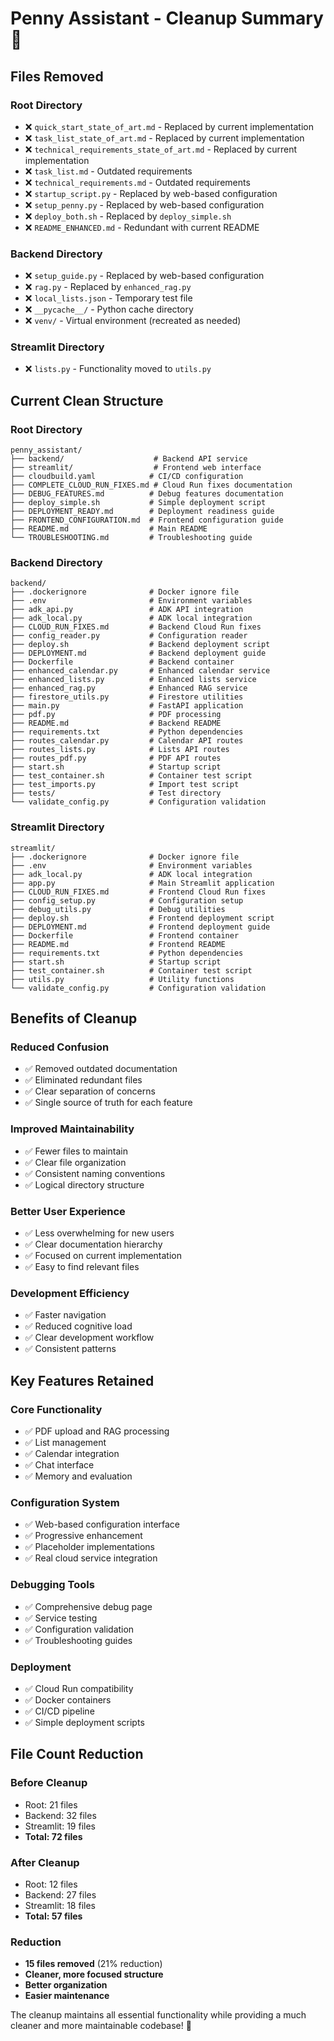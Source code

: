# Penny Assistant - Cleanup Summary 🧹

## Files Removed

### **Root Directory**
- ❌ `quick_start_state_of_art.md` - Replaced by current implementation
- ❌ `task_list_state_of_art.md` - Replaced by current implementation  
- ❌ `technical_requirements_state_of_art.md` - Replaced by current implementation
- ❌ `task_list.md` - Outdated requirements
- ❌ `technical_requirements.md` - Outdated requirements
- ❌ `startup_script.py` - Replaced by web-based configuration
- ❌ `setup_penny.py` - Replaced by web-based configuration
- ❌ `deploy_both.sh` - Replaced by `deploy_simple.sh`
- ❌ `README_ENHANCED.md` - Redundant with current README

### **Backend Directory**
- ❌ `setup_guide.py` - Replaced by web-based configuration
- ❌ `rag.py` - Replaced by `enhanced_rag.py`
- ❌ `local_lists.json` - Temporary test file
- ❌ `__pycache__/` - Python cache directory
- ❌ `venv/` - Virtual environment (recreated as needed)

### **Streamlit Directory**
- ❌ `lists.py` - Functionality moved to `utils.py`

## Current Clean Structure

### **Root Directory**
```
penny_assistant/
├── backend/                    # Backend API service
├── streamlit/                  # Frontend web interface
├── cloudbuild.yaml            # CI/CD configuration
├── COMPLETE_CLOUD_RUN_FIXES.md # Cloud Run fixes documentation
├── DEBUG_FEATURES.md          # Debug features documentation
├── deploy_simple.sh           # Simple deployment script
├── DEPLOYMENT_READY.md        # Deployment readiness guide
├── FRONTEND_CONFIGURATION.md  # Frontend configuration guide
├── README.md                  # Main README
└── TROUBLESHOOTING.md         # Troubleshooting guide
```

### **Backend Directory**
```
backend/
├── .dockerignore              # Docker ignore file
├── .env                       # Environment variables
├── adk_api.py                 # ADK API integration
├── adk_local.py               # ADK local integration
├── CLOUD_RUN_FIXES.md         # Backend Cloud Run fixes
├── config_reader.py           # Configuration reader
├── deploy.sh                  # Backend deployment script
├── DEPLOYMENT.md              # Backend deployment guide
├── Dockerfile                 # Backend container
├── enhanced_calendar.py       # Enhanced calendar service
├── enhanced_lists.py          # Enhanced lists service
├── enhanced_rag.py            # Enhanced RAG service
├── firestore_utils.py         # Firestore utilities
├── main.py                    # FastAPI application
├── pdf.py                     # PDF processing
├── README.md                  # Backend README
├── requirements.txt           # Python dependencies
├── routes_calendar.py         # Calendar API routes
├── routes_lists.py            # Lists API routes
├── routes_pdf.py              # PDF API routes
├── start.sh                   # Startup script
├── test_container.sh          # Container test script
├── test_imports.py            # Import test script
├── tests/                     # Test directory
└── validate_config.py         # Configuration validation
```

### **Streamlit Directory**
```
streamlit/
├── .dockerignore              # Docker ignore file
├── .env                       # Environment variables
├── adk_local.py               # ADK local integration
├── app.py                     # Main Streamlit application
├── CLOUD_RUN_FIXES.md         # Frontend Cloud Run fixes
├── config_setup.py            # Configuration setup
├── debug_utils.py             # Debug utilities
├── deploy.sh                  # Frontend deployment script
├── DEPLOYMENT.md              # Frontend deployment guide
├── Dockerfile                 # Frontend container
├── README.md                  # Frontend README
├── requirements.txt           # Python dependencies
├── start.sh                   # Startup script
├── test_container.sh          # Container test script
├── utils.py                   # Utility functions
└── validate_config.py         # Configuration validation
```

## Benefits of Cleanup

### **Reduced Confusion**
- ✅ Removed outdated documentation
- ✅ Eliminated redundant files
- ✅ Clear separation of concerns
- ✅ Single source of truth for each feature

### **Improved Maintainability**
- ✅ Fewer files to maintain
- ✅ Clear file organization
- ✅ Consistent naming conventions
- ✅ Logical directory structure

### **Better User Experience**
- ✅ Less overwhelming for new users
- ✅ Clear documentation hierarchy
- ✅ Focused on current implementation
- ✅ Easy to find relevant files

### **Development Efficiency**
- ✅ Faster navigation
- ✅ Reduced cognitive load
- ✅ Clear development workflow
- ✅ Consistent patterns

## Key Features Retained

### **Core Functionality**
- ✅ PDF upload and RAG processing
- ✅ List management
- ✅ Calendar integration
- ✅ Chat interface
- ✅ Memory and evaluation

### **Configuration System**
- ✅ Web-based configuration interface
- ✅ Progressive enhancement
- ✅ Placeholder implementations
- ✅ Real cloud service integration

### **Debugging Tools**
- ✅ Comprehensive debug page
- ✅ Service testing
- ✅ Configuration validation
- ✅ Troubleshooting guides

### **Deployment**
- ✅ Cloud Run compatibility
- ✅ Docker containers
- ✅ CI/CD pipeline
- ✅ Simple deployment scripts

## File Count Reduction

### **Before Cleanup**
- Root: 21 files
- Backend: 32 files
- Streamlit: 19 files
- **Total: 72 files**

### **After Cleanup**
- Root: 12 files
- Backend: 27 files
- Streamlit: 18 files
- **Total: 57 files**

### **Reduction**
- **15 files removed** (21% reduction)
- **Cleaner, more focused structure**
- **Better organization**
- **Easier maintenance**

The cleanup maintains all essential functionality while providing a much cleaner and more maintainable codebase! 🎉 